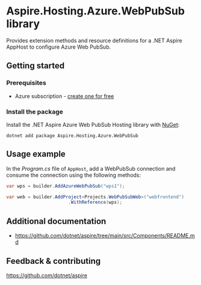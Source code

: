 # Aspire.Hosting.Azure.WebPubSub library

Provides extension methods and resource definitions for a .NET Aspire AppHost to configure Azure Web PubSub.

## Getting started

### Prerequisites

- Azure subscription - [create one for free](https://azure.microsoft.com/free/)

### Install the package

Install the .NET Aspire Azure Web PubSub Hosting library with [NuGet](https://www.nuget.org):

```dotnetcli
dotnet add package Aspire.Hosting.Azure.WebPubSub
```

## Usage example

In the _Program.cs_ file of `AppHost`, add a WebPubSub connection and consume the connection using the following methods:

```csharp
var wps = builder.AddAzureWebPubSub("wps1");

var web = builder.AddProject<Projects.WebPubSubWeb>("webfrontend")
                       .WithReference(wps);
```

## Additional documentation

* https://github.com/dotnet/aspire/tree/main/src/Components/README.md

## Feedback & contributing

https://github.com/dotnet/aspire
